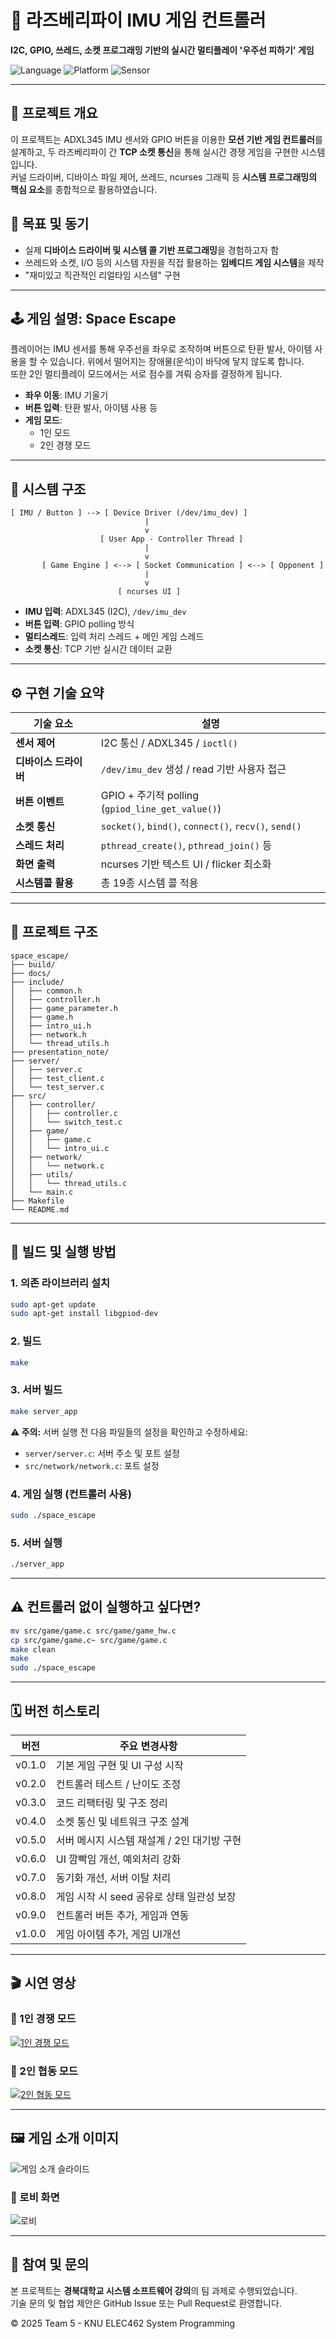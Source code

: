 
# 🚀 라즈베리파이 IMU 게임 컨트롤러  
**I2C, GPIO, 쓰레드, 소켓 프로그래밍 기반의 실시간 멀티플레이 '우주선 피하기' 게임**

![Language](https://img.shields.io/badge/C-100%25-blue.svg)
![Platform](https://img.shields.io/badge/Platform-Raspberry%20Pi%203-green.svg)
![Sensor](https://img.shields.io/badge/Sensor-ADXL345-ff69b4.svg)

---

## 📌 프로젝트 개요

이 프로젝트는 ADXL345 IMU 센서와 GPIO 버튼을 이용한 **모션 기반 게임 컨트롤러**를 설계하고, 두 라즈베리파이 간 **TCP 소켓 통신**을 통해 실시간 경쟁 게임을 구현한 시스템입니다.  
커널 드라이버, 디바이스 파일 제어, 쓰레드, ncurses 그래픽 등 **시스템 프로그래밍의 핵심 요소**를 종합적으로 활용하였습니다.

## 🎯 목표 및 동기

- 실제 **디바이스 드라이버 및 시스템 콜 기반 프로그래밍**을 경험하고자 함
- 쓰레드와 소켓, I/O 등의 시스템 자원을 직접 활용하는 **임베디드 게임 시스템**을 제작
- "재미있고 직관적인 리얼타임 시스템" 구현

---

## 🕹️ 게임 설명: Space Escape

플레이어는 IMU 센서를 통해 우주선을 좌우로 조작하며 버튼으로 탄환 발사, 아이템 사용을 할 수 있습니다. 위에서 떨어지는 장애물(운석)이 바닥에 닿지 않도록 합니다.  
또한 2인 멀티플레이 모드에서는 서로 점수를 겨뤄 승자를 결정하게 됩니다.

- **좌우 이동**: IMU 기울기
- **버튼 입력**: 탄환 발사, 아이템 사용 등  
- **게임 모드**:
  - 1인 모드
  - 2인 경쟁 모드

---

## 🧩 시스템 구조

```
[ IMU / Button ] --> [ Device Driver (/dev/imu_dev) ]
                              |
                              v
                    [ User App - Controller Thread ]
                              |
                              v
       [ Game Engine ] <--> [ Socket Communication ] <--> [ Opponent ]
                              |
                              v
                        [ ncurses UI ]
```

- **IMU 입력**: ADXL345 (I2C), `/dev/imu_dev`
- **버튼 입력**: GPIO polling 방식
- **멀티스레드**: 입력 처리 스레드 + 메인 게임 스레드
- **소켓 통신**: TCP 기반 실시간 데이터 교환

---

## ⚙️ 구현 기술 요약

| 기술 요소         | 설명 |
|------------------|------|
| **센서 제어**       | I2C 통신 / ADXL345 / `ioctl()` |
| **디바이스 드라이버** | `/dev/imu_dev` 생성 / read 기반 사용자 접근 |
| **버튼 이벤트**     | GPIO + 주기적 polling (`gpiod_line_get_value()`) |
| **소켓 통신**       | `socket()`, `bind()`, `connect()`, `recv()`, `send()` |
| **스레드 처리**     | `pthread_create()`, `pthread_join()` 등 |
| **화면 출력**       | ncurses 기반 텍스트 UI / flicker 최소화 |
| **시스템콜 활용**   | 총 19종 시스템 콜 적용 |

---

## 📂 프로젝트 구조

```
space_escape/
├── build/
├── docs/
├── include/
│   ├── common.h
│   ├── controller.h
│   ├── game_parameter.h
│   ├── game.h
│   ├── intro_ui.h
│   ├── network.h
│   └── thread_utils.h
├── presentation_note/
├── server/
│   ├── server.c
│   ├── test_client.c
│   └── test_server.c
├── src/
│   ├── controller/
│   │   ├── controller.c
│   │   └── switch_test.c
│   ├── game/
│   │   ├── game.c
│   │   └── intro_ui.c
│   ├── network/
│   │   └── network.c
│   ├── utils/
│   │   └── thread_utils.c
│   └── main.c
├── Makefile
└── README.md
```

---

## 🔧 빌드 및 실행 방법

### 1. 의존 라이브러리 설치

```bash
sudo apt-get update
sudo apt-get install libgpiod-dev
```

### 2. 빌드

```bash
make
```

### 3. 서버 빌드

```bash
make server_app
```

**⚠️ 주의:** 서버 실행 전 다음 파일들의 설정을 확인하고 수정하세요:
- `server/server.c`: 서버 주소 및 포트 설정
- `src/network/network.c`: 포트 설정


### 4. 게임 실행 (컨트롤러 사용)

```bash
sudo ./space_escape
```

### 5. 서버 실행

```bash
./server_app
```

---

## ⚠️ 컨트롤러 없이 실행하고 싶다면?

```bash
mv src/game/game.c src/game/game_hw.c
cp src/game/game.c~ src/game/game.c
make clean
make
sudo ./space_escape
```

---

## 🗓️ 버전 히스토리

| 버전 | 주요 변경사항 |
|------|----------------|
| v0.1.0 | 기본 게임 구현 및 UI 구성 시작 |
| v0.2.0 | 컨트롤러 테스트 / 난이도 조정 |
| v0.3.0 | 코드 리팩터링 및 구조 정리 |
| v0.4.0 | 소켓 통신 및 네트워크 구조 설계 |
| v0.5.0 | 서버 메시지 시스템 재설계 / 2인 대기방 구현 |
| v0.6.0 | UI 깜빡임 개선, 예외처리 강화 |
| v0.7.0 | 동기화 개선, 서버 이탈 처리 |
| v0.8.0 | 게임 시작 시 seed 공유로 상태 일관성 보장 |
| v0.9.0 | 컨트롤러 버튼 추가, 게임과 연동 |
| v1.0.0 | 게임 아이템 추가, 게임 UI개선 |

---

## 🎬 시연 영상

### 🔹 1인 경쟁 모드  
[![1인 경쟁 모드](https://img.youtube.com/vi/-aqC0NLWS3E/0.jpg)](https://youtu.be/-aqC0NLWS3E)

### 🔹 2인 협동 모드  
[![2인 협동 모드](https://img.youtube.com/vi/F4oVLLpWjE0/0.jpg)](https://youtu.be/F4oVLLpWjE0)

---

## 🖼️ 게임 소개 이미지

![게임 소개 슬라이드](./presentation_note/page-0010.jpg)

### 🔹 로비 화면
![로비](./presentation_note/lobby.png)

---

## 🙌 참여 및 문의

본 프로젝트는 **경북대학교 시스템 소프트웨어 강의**의 팀 과제로 수행되었습니다.  
기술 문의 및 협업 제안은 GitHub Issue 또는 Pull Request로 환영합니다.

© 2025 Team 5 - KNU ELEC462 System Programming
